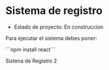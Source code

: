 <h1> Sistema de registro</h1>

- Estado de proyecto: En construccion

Para ejecutar el sistema debes poner:

´´´npm install react´´´

Sistena de Registro 2

